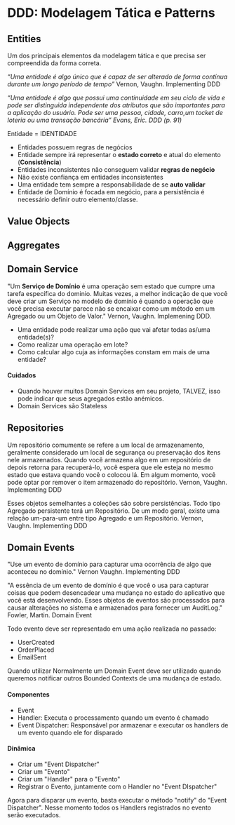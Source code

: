 # DDD: Modelagem Tática e Patterns

## Entities

Um dos principais elementos da modelagem tática e que precisa ser compreendida da forma correta.

_“Uma entidade é algo único que é capaz de ser alterado de forma contínua durante um longo período de tempo”_ Vernon, Vaughn. Implementing DDD

_“Uma entidade é algo que possui uma continuidade em seu ciclo de vida e pode ser distinguida independente dos atributos que são importantes para a aplicação do usuário. Pode ser uma pessoa, cidade, carro,um tocket de loteria ou uma transação bancária” Evans, Eric. DDD (p. 91)_

Entidade = IDENTIDADE


- Entidades possuem regras de negócios
- Entidade sempre irá representar o **estado correto** e atual do elemento (**Consistência**)
- Entidades inconsistentes não conseguem validar **regras de negócio**
- Não existe confiança em entidades inconsistentes
- Uma entidade tem sempre a responsabilidade de se **auto validar**
- Entidade de Domínio é focada em negócio, para a persistência é necessário definir outro elemento/classe. 

## Value Objects

## Aggregates

## Domain Service
"Um **Serviço de Domínio** é uma operação sem estado que cumpre uma tarefa específica do dominio. 
Muitas vezes, a melhor indicação de que você deve criar um Serviço no modelo de domínio é quando a operação que você precisa executar parece não se encaixar como um método em um Agregado ou um Objeto de Valor."
Vernon, Vaughn. Implemening DDD.

- Uma entidade pode realizar uma ação que vai afetar todas as/uma entidade(s)?
- Como realizar uma operação em lote?
- Como calcular algo cuja as informações constam em mais de uma entidade?

#### Cuidados
- Quando houver muitos Domain Services em seu projeto, TALVEZ, isso pode indicar que seus agregados estão anémicos.
- Domain Services são Stateless


## Repositories
Um repositório comumente se refere a um local de armazenamento, geralmente considerado um local de segurança ou preservação dos itens nele armazenados.
Quando você armazena algo em um repositório de depois retorna para recuperá-lo, você espera que ele esteja no mesmo estado que estava quando você o colocou lá. Em algum momento, você pode optar por remover o item armazenado do repositório.
Vernon, Vaughn. Implementing DDD

Esses objetos semelhantes a coleções são sobre persistências. Todo tipo Agregado persistente terá um Repositório. De um modo geral, existe uma relação um-para-um entre tipo Agregado e um Repositório.
Vernon, Vaughn. Implementing DDD

## Domain Events
"Use um evento de domínio para capturar uma ocorrência de algo que aconteceu no domínio."
Vernon Vaughn. Implementing DDD

"A essência de um evento de domínio é que você o usa para capturar coisas que podem desencadear uma mudança no estado do aplicativo que você está desenvolvendo. Esses objetos de eventos são processados para causar alterações no sistema e armazenados para fornecer um AuditLog."
Fowler, Martin. Domain Event

Todo evento deve ser representado em uma ação realizada no passado:
- UserCreated
- OrderPlaced
- EmailSent

Quando utilizar
Normalmente um Domain Event deve ser utilizado quando queremos notificar outros Bounded Contexts de uma mudança de estado.

#### Componentes
- Event
- Handler: Executa o processamento quando um evento é chamado
- Event Dispatcher: Responsável por armazenar e executar os handlers de um evento quando ele for disparado

#### Dinâmica
- Criar um "Event Dispatcher"
- Criar um "Evento"
- Criar um "Handler" para o "Evento"
- Registrar o Evento, juntamente com o Handler no "Event DIspatcher"

Agora para disparar um evento, basta executar o método "notify" do "Event Dispatcher". Nesse momento todos os Handlers registrados no evento serão executados.